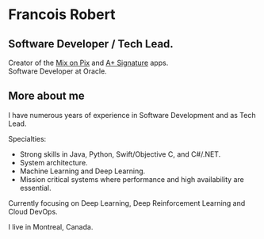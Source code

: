 # Francois Robert

## Software Developer / Tech Lead. 
Creator of the [Mix on Pix](https://apps.apple.com/us/app/mix-on-pix-text-on-photos/id633281586) and [A+ Signature](https://apps.apple.com/us/app/a-signature-lite/id423141311) apps.   
Software Developer at Oracle.

## More about me
I have numerous years of experience in Software Development and as Tech Lead.  

Specialties: 
- Strong skills in Java, Python, Swift/Objective C, and C#/.NET. 
- System architecture. 
- Machine Learning and Deep Learning.
- Mission critical systems where performance and high availability are essential.  

Currently focusing on Deep Learning, Deep Reinforcement Learning and Cloud DevOps.  

I live in Montreal, Canada.
